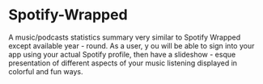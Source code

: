 # Spotify-Wrapped
A music/podcasts statistics summary very similar to Spotify Wrapped except available year - round. As a user, y ou will be able to sign into your app using your actual Spotify profile, then have a slideshow - esque presentation of different aspects of your music listening displayed in colorful and fun ways. 

